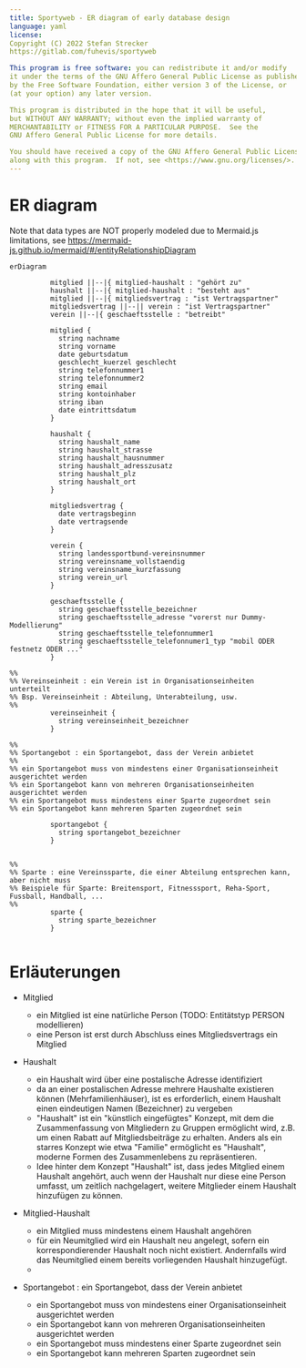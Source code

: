 ```yaml
---
title: Sportyweb - ER diagram of early database design
language: yaml
license:
Copyright (C) 2022 Stefan Strecker
https://gitlab.com/fuhevis/sportyweb

This program is free software: you can redistribute it and/or modify
it under the terms of the GNU Affero General Public License as published
by the Free Software Foundation, either version 3 of the License, or
(at your option) any later version.

This program is distributed in the hope that it will be useful,
but WITHOUT ANY WARRANTY; without even the implied warranty of
MERCHANTABILITY or FITNESS FOR A PARTICULAR PURPOSE.  See the
GNU Affero General Public License for more details.

You should have received a copy of the GNU Affero General Public License
along with this program.  If not, see <https://www.gnu.org/licenses/>.
---
```


# ER diagram 

Note that data types are NOT properly modeled due to Mermaid.js limitations, see 
https://mermaid-js.github.io/mermaid/#/entityRelationshipDiagram


```mermaid
erDiagram

          mitglied ||--|{ mitglied-haushalt : "gehört zu"
          haushalt ||--|{ mitglied-haushalt : "besteht aus"
          mitglied ||--|{ mitgliedsvertrag : "ist Vertragspartner"
          mitgliedsvertrag ||--|| verein : "ist Vertragspartner"
          verein ||--|{ geschaeftsstelle : "betreibt"

          mitglied {
            string nachname
            string vorname
            date geburtsdatum
            geschlecht_kuerzel geschlecht
            string telefonnummer1
            string telefonnummer2
            string email
            string kontoinhaber
            string iban
            date eintrittsdatum 
          }

          haushalt {
            string haushalt_name
            string haushalt_strasse
            string haushalt_hausnummer
            string haushalt_adresszusatz
            string haushalt_plz
            string haushalt_ort
          }

          mitgliedsvertrag {
            date vertragsbeginn
            date vertragsende
          }

          verein {
            string landessportbund-vereinsnummer
            string vereinsname_vollstaendig
            string vereinsname_kurzfassung
            string verein_url
          }

          geschaeftsstelle {
            string geschaeftsstelle_bezeichner
            string geschaeftsstelle_adresse "vorerst nur Dummy-Modellierung"
            string geschaeftsstelle_telefonnummer1
            string geschaeftsstelle_telefonnumer1_typ "mobil ODER festnetz ODER ..."
          }

%%
%% Vereinseinheit : ein Verein ist in Organisationseinheiten unterteilt
%% Bsp. Vereinseinheit : Abteilung, Unterabteilung, usw.
%%
          vereinseinheit {
            string vereinseinheit_bezeichner
          }

%%
%% Sportangebot : ein Sportangebot, dass der Verein anbietet
%%
%% ein Sportangebot muss von mindestens einer Organisationseinheit ausgerichtet werden
%% ein Sportangebot kann von mehreren Organisationseinheiten ausgerichtet werden
%% ein Sportangebot muss mindestens einer Sparte zugeordnet sein
%% ein Sportangebot kann mehreren Sparten zugeordnet sein 

          sportangebot {
            string sportangebot_bezeichner
          }

          
%%
%% Sparte : eine Vereinssparte, die einer Abteilung entsprechen kann, aber nicht muss 
%% Beispiele für Sparte: Breitensport, Fitnesssport, Reha-Sport, Fussball, Handball, ...
%%
          sparte {
            string sparte_bezeichner
          }
          
```

# Erläuterungen

- Mitglied
  - ein Mitglied ist eine natürliche Person (TODO: Entitätstyp PERSON modellieren)
  - eine Person ist erst durch Abschluss eines Mitgliedsvertrags ein Mitglied

- Haushalt
  - ein Haushalt wird über eine postalische Adresse identifiziert
  - da an einer postalischen Adresse mehrere Haushalte existieren können (Mehrfamilienhäuser),
    ist es erforderlich, einem Haushalt einen eindeutigen Namen (Bezeichner) zu vergeben
  - "Haushalt" ist ein "künstlich eingefügtes" Konzept, mit dem die Zusammenfassung
    von Mitgliedern zu Gruppen ermöglicht wird, z.B. um einen Rabatt auf Mitgliedsbeiträge 
    zu erhalten. Anders als ein starres Konzept wie etwa "Familie" ermöglicht es "Haushalt",
    moderne Formen des Zusammenlebens zu repräsentieren. 
  - Idee hinter dem Konzept "Haushalt" ist, dass jedes Mitglied einem Haushalt angehört, 
    auch wenn der Haushalt nur diese eine Person umfasst, um zeitlich nachgelagert, weitere
    Mitglieder einem Haushalt hinzufügen zu können.

- Mitglied-Haushalt
  - ein Mitglied muss mindestens einem Haushalt angehören
  - für ein Neumitglied wird ein Haushalt neu angelegt, sofern ein korrespondierender Haushalt
    noch nicht existiert. Andernfalls wird das Neumitglied einem bereits vorliegenden Haushalt
    hinzugefügt.  
  - 

- Sportangebot : ein Sportangebot, dass der Verein anbietet
  - ein Sportangebot muss von mindestens einer Organisationseinheit ausgerichtet werden
  - ein Sportangebot kann von mehreren Organisationseinheiten ausgerichtet werden
  - ein Sportangebot muss mindestens einer Sparte zugeordnet sein
  - ein Sportangebot kann mehreren Sparten zugeordnet sein 